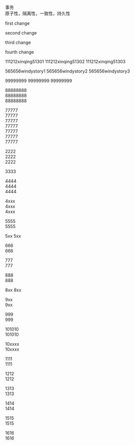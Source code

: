 事务  
原子性，隔离性，一致性，持久性

first change

second change

third change

fourth change

111212xinqing51301
111212xinqing51302
111212xinqing51303

565656windystory1
565656windystory2
565656windystory3

99999999
99999999
99999999


88888888  
88888888  
88888888  


77777  
77777  
77777  
77777  
77777  
77777  
77777  

2222  
2222  
2222  

3333  

4444  
4444  
4444  

4xxx  
4xxx  
4xxx  

5555  
5555  

5xx
5xx

666  
666  

777  
777  

888  
888  

8xx
8xx

9xx  
9xx  

999  
999  

101010  
101010  

10xxxx  
10xxxx  

1111  
1111  

1212  
1212  

1313  
1313  

1414  
1414  

1515  
1515  

1616  
1616  